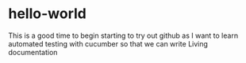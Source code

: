 # hello-world
This is a good time to begin
starting to try out github as I want to learn automated testing with cucumber
so that we can write Living documentation
